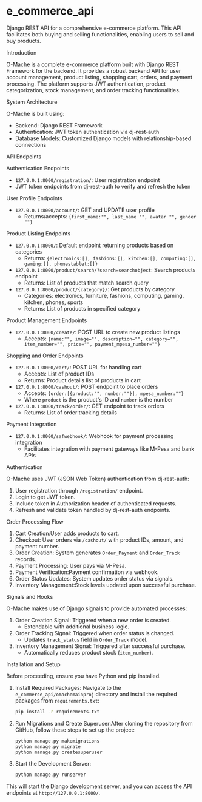 # e_commerce_api
Django REST API for a comprehensive e-commerce platform. This API facilitates both buying and selling functionalities, enabling users to sell and buy products.

Introduction

O-Mache is a complete e-commerce platform built with Django REST Framework for the backend. It provides a robust backend API for user account management, product listing, shopping cart, orders, and payment processing. The platform supports JWT authentication, product categorization, stock management, and order tracking functionalities.

System Architecture

O-Mache is built using:

-   Backend: Django REST Framework
-   Authentication: JWT token authentication via dj-rest-auth
-   Database Models: Customized Django models with relationship-based connections

API Endpoints

Authentication Endpoints

-   `127.0.0.1:8000/registration/`: User registration endpoint
-   JWT token endpoints from dj-rest-auth to verify and refresh the token

User Profile Endpoints

-   `127.0.0.1:8000/account/`: GET and UPDATE user profile
    -   Returns/accepts: `{first_name:"", last_name "", avatar "", gender ""}`

Product Listing Endpoints

-   `127.0.0.1:8000/`: Default endpoint returning products based on categories
    -   Returns: `{electronics:[], fashions:[], kitchen:[], computing:[], gaming:[], phonestablet:[]}`
-   `127.0.0.1:8000/product/search/?search=searchobject`: Search products endpoint
    -   Returns: List of products that match search query
-   `127.0.0.1:8000/product/{category}/`: Get products by category
    -   Categories: electronics, furniture, fashions, computing, gaming, kitchen, phones, sports
    -   Returns: List of products in specified category

 Product Management Endpoints

-   `127.0.0.1:8000/create/`: POST URL to create new product listings
    -   Accepts: `{name:"", image="", description="", category="", item_number="", price="", payment_mpesa_number=""}`

 Shopping and Order Endpoints

-   `127.0.0.1:8000/cart/`: POST URL for handling cart
    -   Accepts: List of product IDs
    -   Returns: Product details list of products in cart
-   `127.0.0.1:8000/cashout/`: POST endpoint to place orders
    -   Accepts: `{order:[{product:"", number:""}], mpesa_number:""}`
    -   Where `product` is the product's ID and `number` is the number
-   `127.0.0.1:8000/track/order/`: GET endpoint to track orders
    -   Returns: List of order tracking details

 Payment Integration

-   `127.0.0.1:8000/safwebhook/`: Webhook for payment processing integration
    -   Facilitates integration with payment gateways like M-Pesa and bank APIs

 Authentication

O-Mache uses JWT (JSON Web Token) authentication from dj-rest-auth:

1.  User registration through `/registration/` endpoint.
2.  Login to get JWT token.
3.  Include token in Authorization header of authenticated requests.
4.  Refresh and validate token handled by dj-rest-auth endpoints.

 Order Processing Flow

1.  Cart Creation:User adds products to cart.
2.  Checkout: User orders via `/cashout/` with product IDs, amount, and payment number.
3.  Order Creation: System generates `Order_Payment` and `Order_Track` records.
4.  Payment Processing: User pays via M-Pesa.
5.  Payment Verification:Payment confirmation via webhook.
6.  Order Status Updates: System updates order status via signals.
7.  Inventory Management:Stock levels updated upon successful purchase.

Signals and Hooks

O-Mache makes use of Django signals to provide automated processes:

1.  Order Creation Signal: Triggered when a new order is created.
    -   Extendable with additional business logic.
2.  Order Tracking Signal: Triggered when order status is changed.
    -   Updates `track_status` field in `Order_Track` model.
3.  Inventory Management Signal: Triggered after successful purchase.
    -   Automatically reduces product stock (`item_number`).

 Installation and Setup

Before proceeding, ensure you have Python and pip installed.

1.  Install Required Packages: Navigate to the `e_commerce_api/omachemainproj` directory and install the required packages from `requirements.txt`:

    ```bash
    pip install -r requirements.txt
    ```

2.  Run Migrations and Create Superuser:After cloning the repository from GitHub, follow these steps to set up the project:

    ```bash
    python manage.py makemigrations
    python manage.py migrate
    python manage.py createsuperuser
    ```

3.  Start the Development Server:

    ```bash
    python manage.py runserver
    ```

This will start the Django development server, and you can access the API endpoints at `http://127.0.0.1:8000/`.
